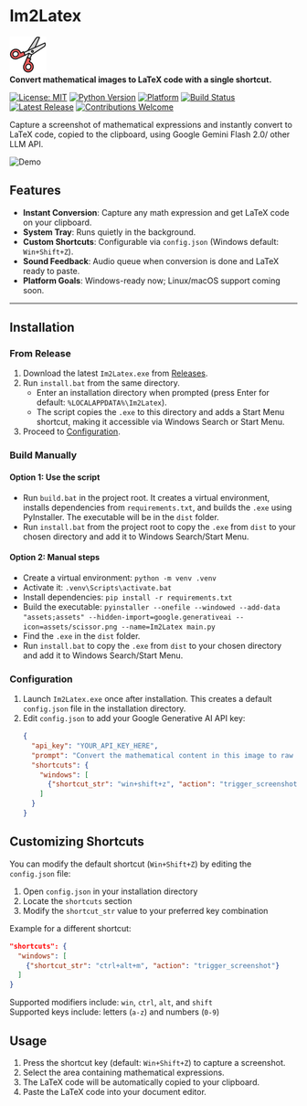 # Im2Latex

![Im2Latex Logo](assets/scissor.png)  
**Convert mathematical images to LaTeX code with a single shortcut.**

[![License: MIT](https://img.shields.io/badge/License-MIT-blue.svg)](LICENSE)
[![Python Version](https://img.shields.io/badge/Python-3.8+-yellow.svg)](https://www.python.org/downloads/)
[![Platform](https://img.shields.io/badge/Platform-Windows%20|%20Linux%20|%20macOS-lightgrey.svg)]()
[![Build Status](https://img.shields.io/badge/build-passing-brightgreen.svg)]()
[![Latest Release](https://img.shields.io/badge/release-v1.0-orange.svg)](https://github.com/username/im2latex/releases)
[![Contributions Welcome](https://img.shields.io/badge/contributions-welcome-brightgreen.svg)](https://github.com/username/im2latex/issues)

Capture a screenshot of mathematical expressions and instantly convert to LaTeX code, copied to the clipboard, using Google Gemini Flash 2.0/ other LLM API.

![Demo](.github/new_demo.gif)

## Features

- **Instant Conversion**: Capture any math expression and get LaTeX code on your clipboard.
- **System Tray**: Runs quietly in the background.
- **Custom Shortcuts**: Configurable via `config.json` (Windows default: `Win+Shift+Z`).
- **Sound Feedback**: Audio queue when conversion is done and LaTeX ready to paste.
- **Platform Goals**: Windows-ready now; Linux/macOS support coming soon.

---

## Installation

### From Release

1. Download the latest `Im2Latex.exe` from [Releases](https://github.com/username/im2latex/releases).
2. Run `install.bat` from the same directory.
   - Enter an installation directory when prompted (press Enter for default: `%LOCALAPPDATA%\Im2Latex`).
   - The script copies the `.exe` to this directory and adds a Start Menu shortcut, making it accessible via Windows Search or Start Menu.
3. Proceed to [Configuration](#configuration).

### Build Manually

#### Option 1: Use the script
- Run `build.bat` in the project root. It creates a virtual environment, installs dependencies from `requirements.txt`, and builds the `.exe` using PyInstaller. The executable will be in the `dist` folder.
- Run `install.bat` from the project root to copy the `.exe` from `dist` to your chosen directory and add it to Windows Search/Start Menu.

#### Option 2: Manual steps
- Create a virtual environment: `python -m venv .venv`
- Activate it: `.venv\Scripts\activate.bat`
- Install dependencies: `pip install -r requirements.txt`
- Build the executable: `pyinstaller --onefile --windowed --add-data "assets;assets" --hidden-import=google.generativeai --icon=assets/scissor.png --name=Im2Latex main.py`
- Find the `.exe` in the `dist` folder.
- Run `install.bat` to copy the `.exe` from `dist` to your chosen directory and add it to Windows Search/Start Menu.

### Configuration

1. Launch `Im2Latex.exe` once after installation. This creates a default `config.json` file in the installation directory.
2. Edit `config.json` to add your Google Generative AI API key:
   ```json
   {
     "api_key": "YOUR_API_KEY_HERE",
     "prompt": "Convert the mathematical content in this image to raw LaTeX math code. Use \\text{} for plain text within equations. For one equation, return only its code. For multiple equations, use \\begin{array}{l}...\\end{array} with \\\\ between equations, matching the image's visual structure. Never use standalone environments like equation or align, and never wrap output in code block markers (e.g., ```). Return NA if no math is present.",
     "shortcuts": {
       "windows": [
         {"shortcut_str": "win+shift+z", "action": "trigger_screenshot"}
       ]
     }
   }
   ```

## Customizing Shortcuts

You can modify the default shortcut (`Win+Shift+Z`) by editing the `config.json` file:

1. Open `config.json` in your installation directory
2. Locate the `shortcuts` section
3. Modify the `shortcut_str` value to your preferred key combination

Example for a different shortcut:
```json
"shortcuts": {
  "windows": [
    {"shortcut_str": "ctrl+alt+m", "action": "trigger_screenshot"}
  ]
}
```

Supported modifiers include: `win`, `ctrl`, `alt`, and `shift`  
Supported keys include: letters (`a-z`) and numbers (`0-9`)

## Usage

1. Press the shortcut key (default: `Win+Shift+Z`) to capture a screenshot.
2. Select the area containing mathematical expressions.
3. The LaTeX code will be automatically copied to your clipboard.
4. Paste the LaTeX code into your document editor.